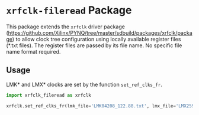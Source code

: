 # `xrfclk-fileread` Package

This package extends the `xrfclk` driver package (https://github.com/Xilinx/PYNQ/tree/master/sdbuild/packages/xrfclk/package) to allow clock tree configuration using locally available register files (*.txt files).
The register files are passed by its file name.
No specific file name format required.

## Usage
LMK* and LMX* clocks are set by the function `set_ref_clks_fr`.

```python
import xrfclk_fileread as xrfclk

xrfclk.set_ref_clks_fr(lmk_file='LMK04208_122.88.txt', lmx_file='LMX2594_3932.16.txt')
```